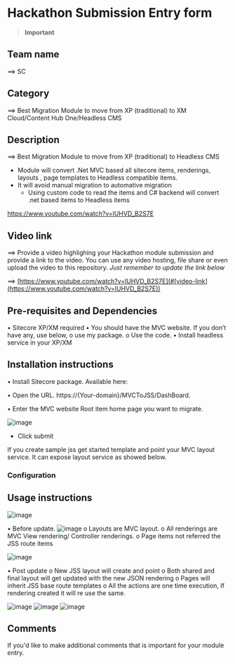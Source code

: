 # Hackathon Submission Entry form

> __Important__  
> 


## Team name
⟹ SC

## Category
⟹ Best Migration Module to move from XP (traditional) to XM Cloud/Content Hub One/Headless CMS

## Description
⟹ Best Migration Module to move from XP (traditional) to Headless CMS  

  - Module will convert .Net MVC based all sitecore items, renderings, layouts , page templates to Headless compatible items.
  - It will avoid manual migration to automative migration
    - Using custom code to read the items and C# backend will convert .net based items to Headless items

https://www.youtube.com/watch?v=lUHVD_B2S7E

## Video link
⟹ Provide a video highlighing your Hackathon module submission and provide a link to the video. You can use any video hosting, file share or even upload the video to this repository. _Just remember to update the link below_

⟹ [https://www.youtube.com/watch?v=lUHVD_B2S7E](#[video-link](https://www.youtube.com/watch?v=lUHVD_B2S7E))



## Pre-requisites and Dependencies

•	Sitecore XP/XM required
•	You should have the MVC website. If you don’t have any, use below,
o	 use my package. 
o	Use the code.
•	Install headless service in your XP/XM


## Installation instructions
•	Install Sitecore package. Available here: 

•	Open the URL. https://{Your-domain}/MVCToJSS/DashBoard.
 
•	Enter the MVC website Root item home page you want to migrate.
 
![image](https://user-images.githubusercontent.com/121872851/222935728-01cc8139-13e0-469f-ae71-8eff68f6a811.png)

* Click submit

 

If you create sample jss get started template and point your MVC layout service. It can expose layout service as showed below.
 
 


### Configuration


## Usage instructions

![image](https://user-images.githubusercontent.com/121872851/222935728-01cc8139-13e0-469f-ae71-8eff68f6a811.png)

•	Before update.
 ![image](https://user-images.githubusercontent.com/121872851/222935735-74c6b310-9e5c-4f7f-8626-ff7275275edf.png)
o	Layouts are MVC layout.
o	All renderings are MVC View rendering/ Controller renderings.
o	Page items not referred the JSS route items

![image](https://user-images.githubusercontent.com/121872851/222935760-75d391a5-f118-4583-94d6-eeb9a6b6ff4e.png)


•	Post update
o	New JSS layout will create and point
o	Both shared and final layout will get updated with the new JSON rendering
o	Pages will inherit JSS base route templates
o	All the actions are one time execution, If rendering created it will re use the same.

![image](https://user-images.githubusercontent.com/121872851/222935767-0fcccd65-7bcf-4056-bee8-5e3bd842e39d.png)
![image](https://user-images.githubusercontent.com/121872851/222935785-cfb7ce28-d4dd-4762-9db8-f6561ea73841.png)
![image](https://user-images.githubusercontent.com/121872851/222935791-a15daa0a-fbf4-4a18-b0cd-b6205291f879.png)


## Comments
If you'd like to make additional comments that is important for your module entry.
